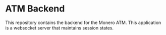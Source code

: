 # ATM Backend

This repository contains the backend for the Monero ATM. This application is a websocket server that maintains session states.
